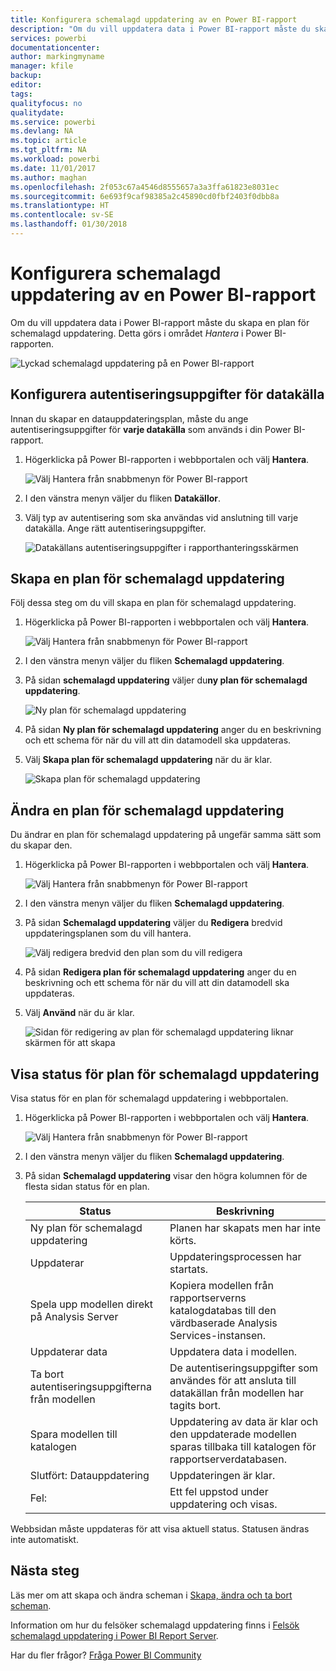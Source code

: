 ```yaml
---
title: Konfigurera schemalagd uppdatering av en Power BI-rapport
description: "Om du vill uppdatera data i Power BI-rapport måste du skapa en plan för schemalagd uppdatering."
services: powerbi
documentationcenter: 
author: markingmyname
manager: kfile
backup: 
editor: 
tags: 
qualityfocus: no
qualitydate: 
ms.service: powerbi
ms.devlang: NA
ms.topic: article
ms.tgt_pltfrm: NA
ms.workload: powerbi
ms.date: 11/01/2017
ms.author: maghan
ms.openlocfilehash: 2f053c67a4546d8555657a3a3ffa61823e8031ec
ms.sourcegitcommit: 6e693f9caf98385a2c45890cd0fbf2403f0dbb8a
ms.translationtype: HT
ms.contentlocale: sv-SE
ms.lasthandoff: 01/30/2018
---
```

# <a name="how-to-configure-power-bi-report-scheduled-refresh"></a>Konfigurera schemalagd uppdatering av en Power BI-rapport
Om du vill uppdatera data i Power BI-rapport måste du skapa en plan för schemalagd uppdatering. Detta görs i området *Hantera* i Power BI-rapporten.

![Lyckad schemalagd uppdatering på en Power BI-rapport](media/configure-scheduled-refresh/scheduled-refresh-success.png)

## <a name="configure-data-source-credentials"></a>Konfigurera autentiseringsuppgifter för datakälla
Innan du skapar en datauppdateringsplan, måste du ange autentiseringsuppgifter för **varje datakälla** som används i din Power BI-rapport.

1. Högerklicka på Power BI-rapporten i webbportalen och välj **Hantera**.
   
    ![Välj Hantera från snabbmenyn för Power BI-rapport](media/configure-scheduled-refresh/manage-power-bi-report.png)
2. I den vänstra menyn väljer du fliken **Datakällor**.
3. Välj typ av autentisering som ska användas vid anslutning till varje datakälla. Ange rätt autentiseringsuppgifter.
   
    ![Datakällans autentiseringsuppgifter i rapporthanteringsskärmen](media/configure-scheduled-refresh/data-source-credentials.png)

## <a name="creating-a-schedule-refresh-plan"></a>Skapa en plan för schemalagd uppdatering
Följ dessa steg om du vill skapa en plan för schemalagd uppdatering.

1. Högerklicka på Power BI-rapporten i webbportalen och välj **Hantera**.
   
    ![Välj Hantera från snabbmenyn för Power BI-rapport](media/configure-scheduled-refresh/manage-power-bi-report.png)
2. I den vänstra menyn väljer du fliken **Schemalagd uppdatering**.
3. På sidan **schemalagd uppdatering** väljer du**ny plan för schemalagd uppdatering**.
   
    ![Ny plan för schemalagd uppdatering](media/configure-scheduled-refresh/new-scheduled-refresh-plan.png)
4. På sidan **Ny plan för schemalagd uppdatering** anger du en beskrivning och ett schema för när du vill att din datamodell ska uppdateras.
5. Välj **Skapa plan för schemalagd uppdatering** när du är klar.
   
    ![Skapa plan för schemalagd uppdatering](media/configure-scheduled-refresh/create-scheduled-refresh-plan.png)

## <a name="modifying-a-schedule-refresh-plan"></a>Ändra en plan för schemalagd uppdatering
Du ändrar en plan för schemalagd uppdatering på ungefär samma sätt som du skapar den.

1. Högerklicka på Power BI-rapporten i webbportalen och välj **Hantera**.
   
    ![Välj Hantera från snabbmenyn för Power BI-rapport](media/configure-scheduled-refresh/manage-power-bi-report.png)
2. I den vänstra menyn väljer du fliken **Schemalagd uppdatering**.
3. På sidan **Schemalagd uppdatering** väljer du **Redigera** bredvid uppdateringsplanen som du vill hantera.
   
    ![Välj redigera bredvid den plan som du vill redigera](media/configure-scheduled-refresh/edit-scheduled-refresh-plan.png)
4. På sidan **Redigera plan för schemalagd uppdatering** anger du en beskrivning och ett schema för när du vill att din datamodell ska uppdateras.
5. Välj **Använd** när du är klar.
   
    ![Sidan för redigering av plan för schemalagd uppdatering liknar skärmen för att skapa](media/configure-scheduled-refresh/edit-scheduled-refresh-plan-page.png)

## <a name="viewing-the-status-of-schedule-refresh-plan"></a>Visa status för plan för schemalagd uppdatering
Visa status för en plan för schemalagd uppdatering i webbportalen.

1. Högerklicka på Power BI-rapporten i webbportalen och välj **Hantera**.
   
    ![Välj Hantera från snabbmenyn för Power BI-rapport](media/configure-scheduled-refresh/manage-power-bi-report.png)
2. I den vänstra menyn väljer du fliken **Schemalagd uppdatering**.
3. På sidan **Schemalagd uppdatering** visar den högra kolumnen för de flesta sidan status för en plan.
   
   | **Status** | **Beskrivning** |
   | --- | --- |
   | Ny plan för schemalagd uppdatering |Planen har skapats men har inte körts. |
   | Uppdaterar |Uppdateringsprocessen har startats. |
   | Spela upp modellen direkt på Analysis Server |Kopiera modellen från rapportserverns katalogdatabas till den värdbaserade Analysis Services-instansen. |
   | Uppdaterar data |Uppdatera data i modellen. |
   | Ta bort autentiseringsuppgifterna från modellen |De autentiseringsuppgifter som användes för att ansluta till datakällan från modellen har tagits bort. |
   | Spara modellen till katalogen |Uppdatering av data är klar och den uppdaterade modellen sparas tillbaka till katalogen för rapportserverdatabasen. |
   | Slutfört: Datauppdatering |Uppdateringen är klar. |
   | Fel: |Ett fel uppstod under uppdatering och visas. |

Webbsidan måste uppdateras för att visa aktuell status. Statusen ändras inte automatiskt.

## <a name="next-steps"></a>Nästa steg
Läs mer om att skapa och ändra scheman i [Skapa, ändra och ta bort scheman](https://docs.microsoft.com/sql/reporting-services/subscriptions/create-modify-and-delete-schedules).

Information om hur du felsöker schemalagd uppdatering finns i [Felsök schemalagd uppdatering i Power BI Report Server](scheduled-refresh-troubleshoot.md).

Har du fler frågor? [Fråga Power BI Community](https://community.powerbi.com/)

